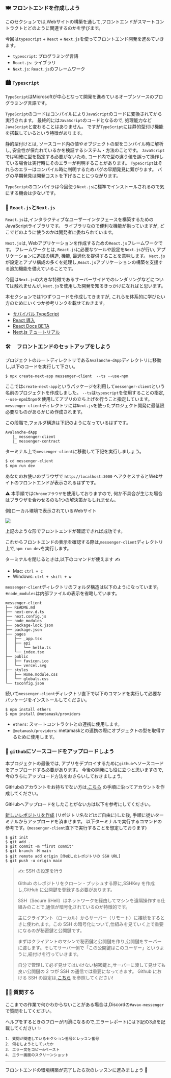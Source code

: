 ### 🍽 フロントエンドを作成しよう

このセクションでは,Webサイトの構築を通して,フロントエンドがスマートコントラクトとどのように関連するのかを学びます。

今回は`typescript` + `React` + `Next.js`を使ってフロントエンド開発を進めていきます。

- `typescript`: プログラミング言語
- `React.js`: ライブラリ
- `Next.js`: `React.js`のフレームワーク

### 🏙️ `Typescript`

`TypeScript`はMicrosoftが中心となって開発を進めているオープンソースのプログラミング言語です。

`TypeScript`のコードはコンパイルにより`JavaScript`のコードに変換されてから実行されます。
最終的には`JavaScript`のコードとなるので, 処理能力など`JavaScript`と変わることはありません。
ですが`TypeScript`には静的型付け機能を搭載しているという特徴があります。

静的型付けとは, ソースコード内の値やオブジェクトの型をコンパイル時に解析し, 安全性が保たれているかを検証するシステム・方法のことです。
`JavaScript`では明確に型を指定する必要がないため, コード内で型の違う値を誤って操作している場合は実行時にそのエラーが判明することがあります。
`TypeScript`はそれらのエラーはコンパイル時に判明するためバグの早期発見に繋がります。
バグの早期発見は開発コストを下げることにつながります。

`TypeScript`のコンパイラは今回使う`Next.js`に標準でインストールされるので気にする機会は少ないです。

### 🎢 `React.js`と`Next.js`

`React.js`は,インタラクティブなユーザーインタフェースを構築するためのJavaScriptライブラリです。
ライブラリなので便利な機能が揃っていますが, どこでどのように使うのかは開発者に委ねられています。

`Next.js`は, Webアプリケーションを作成するための`React.js`フレームワークです。
フレームワークとは, `React.js`に必要なツールや設定を`Next.js`が行い,
アプリケーションに追加の構造, 機能, 最適化を提供することを意味します。
`Next.js`が設定とアプリ構成の多くを処理し,`React.js`アプリケーションの構築を支援する追加機能を備えていることです。

今回は`Next.js`の大きな特徴であるサーバーサイドでのレンダリングなどについては触れませんが,
`Next.js`を使用した開発を知るきっかけになればと思います。

本セクションでは1つずつコードを作成してきますが,
これらを体系的に学びたい方のためにいくつか参考リンクを載せておきます。

- [サバイバル TypeScript](https://typescriptbook.jp/overview)
- [React 導入](https://ja.reactjs.org/tutorial/tutorial.html)
- [React Docs BETA](https://beta.reactjs.org/learn)
- [Next.js チュートリアル](https://nextjs.org/learn/foundations/about-nextjs)

### 🛠️ 　フロントエンドのセットアップをしよう

プロジェクトのルートディレクトリである`Avalanche-dApp`ディレクトリに移動し,以下のコードを実行して下さい。

```
$ npx create-next-app messenger-client  --ts --use-npm
```

ここでは`create-next-app`というパッケージを利用して`messenger-client`という名前のプロジェクトを作成しました。
`--ts`は`typescript`を使用することの指定, `--use-npm`は`npm`を使用してアプリの立ち上げを行うこと指定しています。
`messenger-client`ディレクトリには`Next.js`を使ったプロジェクト開発に最低限必要なものがあらかじめ作成されます。

この段階で,フォルダ構造は下記のようになっているはずです。

```
Avalanche-dApp
   |_ messenger-client
   |_ messenger-contract
```

ターミナル上で`messenger-client`に移動して下記を実行しましょう。

```bash
$ cd messenger-client
$ npm run dev
```

あなたのお使いのブラウザで
`http://localhost:3000`
へアクセスするとWebサイトのフロントエンドが表示されるはずです。

⚠️ 本手順では`Chromeブラウザ`を使用しておりますので, 何か不具合が生じた場合はブラウザを合わせるのも1つの解決策かもしれません。

例)ローカル環境で表示されているWebサイト

![](/public/images/AVAX-messenger/section-2/2_1_1.png)

上記のような形でフロントエンドが確認できれば成功です。

これからフロントエンドの表示を確認する際は,`messenger-client`ディレクトリ上で,`npm run dev`を実行します。

ターミナルを閉じるときは,以下のコマンドが使えます ✍️

- Mac: `ctrl + c`
- Windows: `ctrl + shift + w`

`messenger-client`ディレクトリのフォルダ構造は以下のようになっています。
※`node_modules`は内部ファイルの表示を省略しています。

```
messenger-client
├── README.md
├── next-env.d.ts
├── next.config.js
├── node_modules
├── package-lock.json
├── package.json
├── pages
│   ├── _app.tsx
│   ├── api
│   │   └── hello.ts
│   └── index.tsx
├── public
│   ├── favicon.ico
│   └── vercel.svg
├── styles
│   ├── Home.module.css
│   └── globals.css
└── tsconfig.json
```

続いて`messenger-client`ディレクトリ直下で以下のコマンドを実行して必要なパッケージをインストールしてください。

```
$ npm install ethers
$ npm install @metamask/providers
```

- `ethers`: スマートコントラクトとの連携に使用します。
- `@metamask/providers`: metamaskとの連携の際にオブジェクトの型を取得するために使用します。

### 🐊 `github`にソースコードをアップロードしよう

本プロジェクトの最後では, アプリをデプロイするために`github`へソースコードをアップロードする必要があります。
今後の開発にも役に立つと思いますので, 今のうちにアップロード方法をおさらいしておきましょう。

GitHubのアカウントをお持ちでない方は,[こちら](https://qiita.com/okumurakengo/items/848f7177765cf25fcde0) の手順に沿ってアカウントを作成してください。

GitHubへアップロードをしたことがない方は以下を参考にしてください。

[新しいレポジトリを作成](https://docs.github.com/ja/get-started/quickstart/create-a-repo) (リポジトリ名などはご自由に)した後,
手順に従いターミナルからアップロードを済ませます。
以下ターミナルで実行するコマンドの参考です。(`messenger-client`直下で実行することを想定しております)

```
$ git init
$ git add .
$ git commit -m "first commit"
$ git branch -M main
$ git remote add origin [作成したレポジトリの SSH URL]
$ git push -u origin main
```

> ✍️: SSH の設定を行う
>
> Github のレポジトリをクローン・プッシュする際に,SSHKey を作成し,GitHub に公開鍵を登録する必要があります。
>
> SSH（Secure SHell）はネットワークを経由してマシンを遠隔操作する仕組みのことで,通信が暗号化されているのが特徴的です。
>
> 主にクライアント（ローカル）からサーバー（リモート）に接続をするときに使われます。この SSH の暗号化について,仕組みを見ていく上で重要になるのが秘密鍵と公開鍵です。
>
> まずはクライアントのマシンで秘密鍵と公開鍵を作り,公開鍵をサーバーに渡します。そしてサーバー側で「この公開鍵はこのユーザー」というように,紐付けを行っていきます。
>
> 自分で管理して必ず見せてはいけない秘密鍵と,サーバーに渡して見せても良い公開鍵の 2 つが SSH の通信では重要になってきます。
> Github における SSH の設定は,[こちら](https://docs.github.com/ja/authentication/connecting-to-github-with-ssh) を参照してください!

### 🙋‍♂️ 質問する

ここまでの作業で何かわからないことがある場合は,Discordの`#avax-messenger`で質問をしてください。

ヘルプをするときのフローが円滑になるので,エラーレポートには下記の3点を記載してください ✨

```
1. 質問が関連しているセクション番号とレッスン番号
2. 何をしようとしていたか
3. エラー文をコピー&ペースト
4. エラー画面のスクリーンショット
```

---

フロントエンドの環境構築が完了したら次のレッスンに進みましょう 🎉
